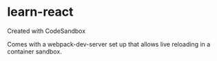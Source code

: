 # learn-react

Created with CodeSandbox

Comes with a webpack-dev-server set up that allows live reloading in a container sandbox.

